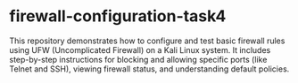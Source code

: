 # firewall-configuration-task4
This repository demonstrates how to configure and test basic firewall rules using UFW (Uncomplicated Firewall) on a Kali Linux system. It includes step-by-step instructions for blocking and allowing specific ports (like Telnet and SSH), viewing firewall status, and understanding default policies.
